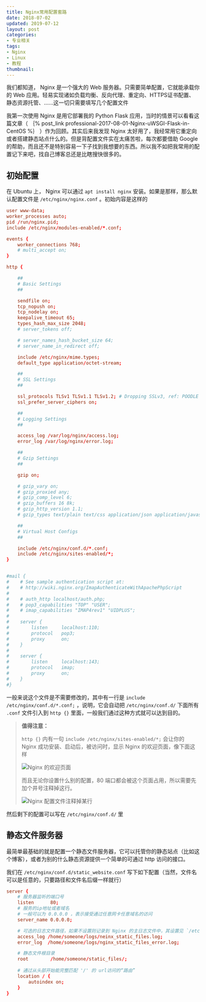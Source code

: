 ```yaml
---
title: Nginx常用配置套路
date: 2018-07-02
updated: 2019-07-12
layout: post
categories:
- 专业相关
tags:
- Nginx
- Linux
- 教程
thumbnail:
---
```


我们都知道， Nginx 是一个强大的 Web 服务器。只需要简单配置，它就能承载你的 Web 应用。轻易实现诸如负载均衡、反向代理、重定向、HTTPS证书配置、静态资源托管、......这一切只需要填写几个配置文件

我第一次使用 Nginx 是用它部署我的 Python Flask 应用，当时的情景可以看看这篇文章（ ｛% post_link professional-2017-08-01-Nginx-uWSGI-Flask-in-CentOS %｝ ）作为回顾。其实后来我发现 Nginx 太好用了，我经常用它重定向或者搭建静态站点什么的。但是背配置文件实在太痛苦啦，每次都要借助 Google 的帮助，而且还不是特别容易一下子找到我想要的东西。所以我不如把我常用的配置记下来吧，找自己博客总还是比瞎搜快很多的。

## 初始配置

在 Ubuntu 上， Nginx 可以通过 `apt install nginx` 安装。如果是那样，那么默认配置文件是 `/etc/nginx/nginx.conf` 。初始内容是这样的

```conf
user www-data;
worker_processes auto;
pid /run/nginx.pid;
include /etc/nginx/modules-enabled/*.conf;

events {
    worker_connections 768;
    # multi_accept on;
}

http {

    ##
    # Basic Settings
    ##

    sendfile on;
    tcp_nopush on;
    tcp_nodelay on;
    keepalive_timeout 65;
    types_hash_max_size 2048;
    # server_tokens off;

    # server_names_hash_bucket_size 64;
    # server_name_in_redirect off;

    include /etc/nginx/mime.types;
    default_type application/octet-stream;

    ##
    # SSL Settings
    ##

    ssl_protocols TLSv1 TLSv1.1 TLSv1.2; # Dropping SSLv3, ref: POODLE
    ssl_prefer_server_ciphers on;

    ##
    # Logging Settings
    ##

    access_log /var/log/nginx/access.log;
    error_log /var/log/nginx/error.log;

    ##
    # Gzip Settings
    ##

    gzip on;

    # gzip_vary on;
    # gzip_proxied any;
    # gzip_comp_level 6;
    # gzip_buffers 16 8k;
    # gzip_http_version 1.1;
    # gzip_types text/plain text/css application/json application/javascript text/xml application/xml application/xml+rss text/javascript;

    ##
    # Virtual Host Configs
    ##

    include /etc/nginx/conf.d/*.conf;
    include /etc/nginx/sites-enabled/*;
}


#mail {
#    # See sample authentication script at:
#    # http://wiki.nginx.org/ImapAuthenticateWithApachePhpScript
#
#    # auth_http localhost/auth.php;
#    # pop3_capabilities "TOP" "USER";
#    # imap_capabilities "IMAP4rev1" "UIDPLUS";
#
#    server {
#        listen     localhost:110;
#        protocol   pop3;
#        proxy      on;
#    }
#
#    server {
#        listen     localhost:143;
#        protocol   imap;
#        proxy      on;
#    }
#}

```

一般来说这个文件是不需要修改的，其中有一行是 `include /etc/nginx/conf.d/*.conf;` ，说明，它会自动把 `/etc/nginx/conf.d/` 下面所有 `.conf` 文件引入到 `http {}` 里面，一般我们通过这种方式就可以达到目的。

> **值得注意：**
> 
> `http {}` 内有一句 `include /etc/nginx/sites-enabled/*;` 会让你的 Nginx 成功安装、启动后，被访问时，显示 Nginx 的欢迎页面，像下面这样
> 
> ![Nginx 的欢迎页面](//keybrl-blog-assets.oss-cn-hangzhou.aliyuncs.com/images/nginx-configure/nginx_welcome_page.png)
> 
> 而且无论你设置什么别的配置，80 端口都会被这个页面占用，所以需要先加个井号注释掉这行。
> 
> ![Nginx 配置文件注释掉某行](//keybrl-blog-assets.oss-cn-hangzhou.aliyuncs.com/images/nginx-configure/nginx_command.png)

然后剩下的配置可以写在 `/etc/nginx/conf.d/` 里

## 静态文件服务器

最简单最基础的就是配置一个静态文件服务器，它可以托管你的静态站点（比如这个博客），或者为别的什么静态资源提供一个简单的可通过 http 访问的接口。

我们在 `/etc/nginx/conf.d/static_website.conf` 写下如下配置（当然，文件名可以是任意的，只要路径和文件名后缀一样就行）

```conf
server {
    # 服务器监听的端口号
    listen      80;
    # 服务的ip地址或者域名
    # 一般可以为 0.0.0.0 ，表示接受通过任意网卡任意域名的访问
    server_name 0.0.0.0;

    # 可选的日志文件路径，如果不设置则记录到 Nginx 的主日志文件中，其设置见 `/etc/nginx/nginx.conf`
    access_log /home/someone/logs/neinx_static_files.log;
    error_log  /home/someone/logs/nginx_static_files_error.log;

    # 静态文件根目录
    root        /home/someone/static_files/;
    
    # 通过从头部开始能完整匹配 '/' 的 url访问的“路由”
    location / {
        autoindex on;
    }
}
```
